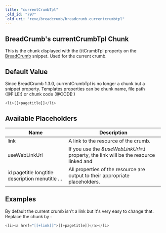 ```yaml
---
title: "currentCrumbTpl"
_old_id: "797"
_old_uri: "revo/breadcrumb/breadcrumb.currentcrumbtpl"
---
```


## BreadCrumb's currentCrumbTpl Chunk

This is the chunk displayed with the ¤tCrumbTpl property on the [BreadCrumb](extras/breadcrumb "BreadCrumb") snippet. Used for the current crumb.

## Default Value

Since BreadCrumb 1.3.0, currentCrumbTpl is no longer a chunk but a snippet property.
Templates properties can be chunk name, file path (@FILE:) or chunk code (@CODE:)

``` php
<li>[[+pagetitle]]</li>
```

## Available Placeholders

| Name                                             | Description                                                                            |
| ------------------------------------------------ | -------------------------------------------------------------------------------------- |
| link                                             | A link to the resource of the crumb.                                                   |
| useWebLinkUrl                                    | If you use the _&useWebLinkUrl=`1`_ property, the link will be the resource linked and |
| id pagetitle longtitle description menutitle ... | All properties of the resource are output to their appropriate placeholders.           |

## Examples

By default the current crumb isn't a link but it's very easy to change that. Replace the chunk by :

``` php
<li><a href="[[+link]]">[[+pagetitle]]</a></li>
```
